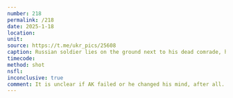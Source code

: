 ```yaml
---
number: 218
permalink: /218
date: 2025-1-18
location: 
unit: 
source: https://t.me/ukr_pics/25608
caption: Russian soldier lies on the ground next to his dead comrade, he appears to be trying to shoot himself but his AK won't work
timecode: 
method: shot
nsfl: 
inconclusive: true
comment: It is unclear if AK failed or he changed his mind, after all.
---
```

<script async src="https://telegram.org/js/telegram-widget.js?22" data-telegram-post="ukr_pics/25608" data-width="100%" data-userpic="false"></script>